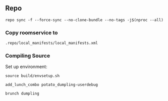 ## Repo


```
repo sync -f --force-sync --no-clone-bundle --no-tags -j$(nproc --all)
```
###  Copy roomservice to
```
.repo/local_manifests/local_manifests.xml
```

### Compiling Source

Set up environment:
```
source build/envsetup.sh

add_lunch_combo potato_dumpling-userdebug

brunch dumpling
```

